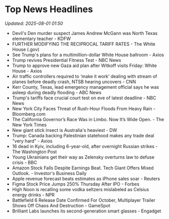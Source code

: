 # Top News Headlines

_Updated: 2025-08-01 01:50_

- Devil's Den murder suspect James Andrew McGann was North Texas elementary teacher - KDFW
- FURTHER MODIFYING THE RECIPROCAL TARIFF RATES - The White House (.gov)
- See Trump's plans for a multimillion-dollar White House ballroom - Axios
- Trump revives Presidential Fitness Test - NBC News
- Trump to approve new Gaza aid plan after Witkoff visits Friday: White House - Axios
- Air traffic controllers required to ‘make it work’ dealing with stream of planes before deadly crash, NTSB hearing uncovers - CNN
- Kerr County, Texas, lead emergency management official says he was asleep during deadly flooding - ABC News
- Trump's tariffs face crucial court test on eve of latest deadline - NBC News
- New York City Faces Threat of Rush-Hour Floods From Heavy Rain - Bloomberg.com
- The California Governor’s Race Was in Limbo. Now It’s Wide Open. - The New York Times
- New giant stick insect is Australia's heaviest - DW
- Trump: Canada backing Palestinian statehood makes any trade deal "very hard" - Axios
- 16 dead in Kyiv, including 6-year-old, after overnight Russian strikes - The Washington Post
- Young Ukrainians get their way as Zelensky overturns law to defuse crisis - BBC
- Amazon Stock Falls Despite Earnings Beat. Tech Giant Offers Mixed Outlook. - Investor's Business Daily
- Apple revenue forecast beats estimates as iPhone sales soar - Reuters
- Figma Stock Price Jumps 250% Thursday After IPO - Forbes
- High Noon is recalling some vodka seltzers mislabeled as Celsius energy drinks - NPR
- Battlefield 6 Release Date Confirmed For October, Multiplayer Trailer Shows Off Chaos And Destruction - GameSpot
- Brilliant Labs launches its second-generation smart glasses - Engadget